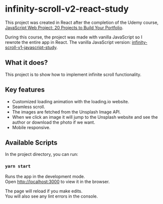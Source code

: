 # infinity-scroll-v2-react-study

This project was created in React after the completion of the Udemy course, [JavaScript Web Project: 20 Projects to Build Your Portfolio](https://www.udemy.com/course/javascript-web-projects-to-build-your-portfolio-resume/).

During this course, the project was made with vanilla JavaScript so I rewrote the entire app in React.
The vanilla JavaScript version: [infinity-scroll-v1-javascript-study](https://github.com/Pyon18Pyon/infinity-scroll-v1-javascript-study).

## What it does?

This project is to show how to implement infinite scroll functionality.

## Key features

- Customized loading animation with the loading.io website.
- Seamless scroll.
- The images are fetched from the Unsplash Image API.
- When we click an image it will jump to the Unsplash website and see the author or download the photo if we want. 
- Mobile responsive.

## Available Scripts

In the project directory, you can run:

### `yarn start`

Runs the app in the development mode.\
Open [http://localhost:3000](http://localhost:3000) to view it in the browser.

The page will reload if you make edits.\
You will also see any lint errors in the console.
